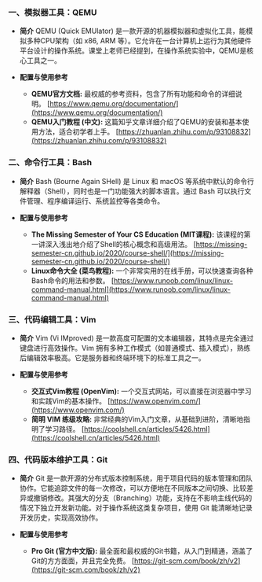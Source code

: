 ### **一、模拟器工具：QEMU**

* **简介**
    QEMU (Quick EMUlator) 是一款开源的机器模拟器和虚拟化工具，能模拟多种CPU架构（如 x86, ARM 等）。它允许在一台计算机上运行为其他硬件平台设计的操作系统。课堂上老师已经提到，在操作系统实验中，QEMU是核心工具之一。

* **配置与使用参考**
    * **QEMU官方文档:** 最权威的参考资料，包含了所有功能和命令的详细说明。
        [https://www.qemu.org/documentation/](https://www.qemu.org/documentation/)
    * **QEMU入门教程 (中文):** 这篇知乎文章详细介绍了QEMU的安装和基本使用方法，适合初学者上手。
        [https://zhuanlan.zhihu.com/p/93108832](https://zhuanlan.zhihu.com/p/93108832)

### **二、命令行工具：Bash**

* **简介**
    Bash (Bourne Again SHell) 是 Linux 和 macOS 等系统中默认的命令行解释器（Shell），同时也是一门功能强大的脚本语言。通过 Bash 可以执行文件管理、程序编译运行、系统监控等各类命令。

* **配置与使用参考**
    * **The Missing Semester of Your CS Education (MIT课程):** 该课程的第一讲深入浅出地介绍了Shell的核心概念和高级用法。
        [https://missing-semester-cn.github.io/2020/course-shell/](https://missing-semester-cn.github.io/2020/course-shell/)
    * **Linux命令大全 (菜鸟教程):** 一个非常实用的在线手册，可以快速查询各种Bash命令的用法和参数。
        [https://www.runoob.com/linux/linux-command-manual.html](https://www.runoob.com/linux/linux-command-manual.html)

### **三、代码编辑工具：Vim**

* **简介**
    Vim (Vi IMproved) 是一款高度可配置的文本编辑器，其特点是完全通过键盘进行高效操作。Vim 拥有多种工作模式（如普通模式、插入模式），熟练后编辑效率极高。它是服务器和终端环境下的标准工具之一。

* **配置与使用参考**
    * **交互式Vim教程 (OpenVim):** 一个交互式网站，可以直接在浏览器中学习和实践Vim的基本操作。
        [https://www.openvim.com/](https://www.openvim.com/)
    * **简明 VIM 练级攻略:** 非常经典的Vim入门文章，从基础到进阶，清晰地指明了学习路径。
        [https://coolshell.cn/articles/5426.html](https://coolshell.cn/articles/5426.html)

### **四、代码版本维护工具：Git**

* **简介**
    Git 是一款开源的分布式版本控制系统，用于项目代码的版本管理和团队协作。它能追踪文件的每一次修改，可以方便地在不同版本之间切换、比较差异或撤销修改。其强大的分支（Branching）功能，支持在不影响主线代码的情况下独立开发新功能。对于操作系统这类复杂项目，使用 Git 能清晰地记录开发历史，实现高效协作。

* **配置与使用参考**
    * **Pro Git (官方中文版):** 最全面和最权威的Git书籍，从入门到精通，涵盖了Git的方方面面，并且完全免费。
        [https://git-scm.com/book/zh/v2](https://git-scm.com/book/zh/v2)